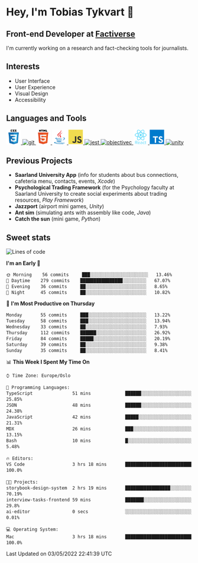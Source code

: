 # Hey, I'm Tobias Tykvart 🦉
## Front-end Developer at [Factiverse](https://www.factiverse.no/)

I'm currently working on a research and fact-checking tools for journalists.

## Interests

- User Interface
- User Experience
- Visual Design
- Accessibility

## Languages and Tools
<p align="left"> <a href="https://www.w3schools.com/css/" target="_blank" rel="noreferrer"> <img src="https://raw.githubusercontent.com/devicons/devicon/master/icons/css3/css3-original-wordmark.svg" alt="css3" width="40" height="40"/> </a> <a href="https://git-scm.com/" target="_blank" rel="noreferrer"> <img src="https://www.vectorlogo.zone/logos/git-scm/git-scm-icon.svg" alt="git" width="40" height="40"/> </a> <a href="https://www.w3.org/html/" target="_blank" rel="noreferrer"> <img src="https://raw.githubusercontent.com/devicons/devicon/master/icons/html5/html5-original-wordmark.svg" alt="html5" width="40" height="40"/> </a> <a href="https://www.java.com" target="_blank" rel="noreferrer"> <img src="https://raw.githubusercontent.com/devicons/devicon/master/icons/java/java-original.svg" alt="java" width="40" height="40"/> </a> <a href="https://developer.mozilla.org/en-US/docs/Web/JavaScript" target="_blank" rel="noreferrer"> <img src="https://raw.githubusercontent.com/devicons/devicon/master/icons/javascript/javascript-original.svg" alt="javascript" width="40" height="40"/> </a> <a href="https://jestjs.io" target="_blank" rel="noreferrer"> <img src="https://www.vectorlogo.zone/logos/jestjsio/jestjsio-icon.svg" alt="jest" width="40" height="40"/> </a> <a href="https://developer.apple.com/library/archive/documentation/Cocoa/Conceptual/ProgrammingWithObjectiveC/Introduction/Introduction.html" target="_blank" rel="noreferrer"> <img src="https://www.vectorlogo.zone/logos/apple_objectivec/apple_objectivec-icon.svg" alt="objectivec" width="40" height="40"/> </a> <a href="https://reactjs.org/" target="_blank" rel="noreferrer"> <img src="https://raw.githubusercontent.com/devicons/devicon/master/icons/react/react-original-wordmark.svg" alt="react" width="40" height="40"/> </a> <a href="https://www.typescriptlang.org/" target="_blank" rel="noreferrer"> <img src="https://raw.githubusercontent.com/devicons/devicon/master/icons/typescript/typescript-original.svg" alt="typescript" width="40" height="40"/> </a> <a href="https://unity.com/" target="_blank" rel="noreferrer"> <img src="https://www.vectorlogo.zone/logos/unity3d/unity3d-icon.svg" alt="unity" width="40" height="40"/> </a> </p>

## Previous Projects

- **Saarland University App** (info for students about bus connections, cafeteria menu, contacts, events, *Xcode*)
- **Psychological Trading Framework** (for the Psychology faculty at Saarland University to create social experiments about trading resources, *Play Framework*)
- **Jazzport** (airport mini games, *Unity*)
- **Ant sim** (simulating ants with assembly like code, *Java*)
- **Catch the sun** (mini game, *Python*)

## Sweet stats

<!--START_SECTION:waka-->
![Lines of code](https://img.shields.io/badge/From%20Hello%20World%20I%27ve%20Written--54%20Thousand%20lines%20of%20code-blue)

**I'm an Early 🐤** 

```text
🌞 Morning    56 commits     ███░░░░░░░░░░░░░░░░░░░░░░   13.46% 
🌆 Daytime    279 commits    ████████████████░░░░░░░░░   67.07% 
🌃 Evening    36 commits     ██░░░░░░░░░░░░░░░░░░░░░░░   8.65% 
🌙 Night      45 commits     ██░░░░░░░░░░░░░░░░░░░░░░░   10.82%

```
📅 **I'm Most Productive on Thursday** 

```text
Monday       55 commits     ███░░░░░░░░░░░░░░░░░░░░░░   13.22% 
Tuesday      58 commits     ███░░░░░░░░░░░░░░░░░░░░░░   13.94% 
Wednesday    33 commits     ██░░░░░░░░░░░░░░░░░░░░░░░   7.93% 
Thursday     112 commits    ██████░░░░░░░░░░░░░░░░░░░   26.92% 
Friday       84 commits     █████░░░░░░░░░░░░░░░░░░░░   20.19% 
Saturday     39 commits     ██░░░░░░░░░░░░░░░░░░░░░░░   9.38% 
Sunday       35 commits     ██░░░░░░░░░░░░░░░░░░░░░░░   8.41%

```


📊 **This Week I Spent My Time On** 

```text
⌚︎ Time Zone: Europe/Oslo

💬 Programming Languages: 
TypeScript               51 mins             ██████░░░░░░░░░░░░░░░░░░░   25.85% 
JSON                     48 mins             ██████░░░░░░░░░░░░░░░░░░░   24.38% 
JavaScript               42 mins             █████░░░░░░░░░░░░░░░░░░░░   21.31% 
MDX                      26 mins             ███░░░░░░░░░░░░░░░░░░░░░░   13.15% 
Bash                     10 mins             █░░░░░░░░░░░░░░░░░░░░░░░░   5.48%

🔥 Editors: 
VS Code                  3 hrs 18 mins       █████████████████████████   100.0%

🐱‍💻 Projects: 
storybook-design-system  2 hrs 19 mins       █████████████████░░░░░░░░   70.19% 
interview-tasks-frontend 59 mins             ███████░░░░░░░░░░░░░░░░░░   29.8% 
ai-editor                0 secs              ░░░░░░░░░░░░░░░░░░░░░░░░░   0.01%

💻 Operating System: 
Mac                      3 hrs 18 mins       █████████████████████████   100.0%

```


 Last Updated on 03/05/2022 22:41:39 UTC
<!--END_SECTION:waka-->
